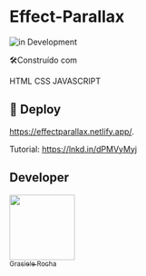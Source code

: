 # Effect-Parallax

![in Development](https://img.shields.io/badge/Project%20-%20Parallax-green) 


🛠️Construído com

HTML
CSS
JAVASCRIPT

## 🚀 Deploy

https://effectparallax.netlify.app/.

Tutorial: https://lnkd.in/dPMVyMyj


## Developer

[<img src="https://avatars.githubusercontent.com/u/104076058?v=4" width=115><br><sub>Grasiele Rocha</sub>](https://github.com/GrasieleRocha) 
